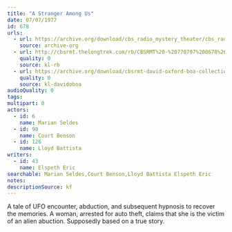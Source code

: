 ```yaml
---
title: "A Stranger Among Us"
date: 07/07/1977
id: 678
urls: 
  - url: https://archive.org/download/cbs_radio_mystery_theater/cbs_radio_mystery_theater-0651-0700.zip/cbs_radio_mystery_theater-0651-0700%2Fcbsrmt_0678_a_stranger_among_us.mp3
    source: archive-org
  - url: http://cbsrmt.thelongtrek.com/rb/CBSRMT%20-%20770707%200678%20A%20Stranger%20Among%20Us_WLNH-FM_rb.mp3
    quality: 0
    source: kl-rb
  - url: https://archive.org/download/cbsrmt-david-oxford-boa-collection/CBSRMT-770707-0678-A-Stranger-Among-Us-(128-48)_WBBM-JE-{BoA}.mp3
    quality: 0
    source: kl-davidoboa
audioQuality: 0
tags: 
multipart: 0
actors:  
  - id: 6
    name: Marian Seldes  
  - id: 90
    name: Court Benson  
  - id: 126
    name: Lloyd Battista
writers:  
  - id: 43
    name: Elspeth Eric
searchable: Marian Seldes,Court Benson,Lloyd Battista Elspeth Eric
notes: 
descriptionSource: kf
---
```

A tale of UFO encounter, abduction, and subsequent hypnosis to recover the memories. A woman, arrested for auto theft, claims that she is the victim of an alien abuction. Supposedly based on a true story.